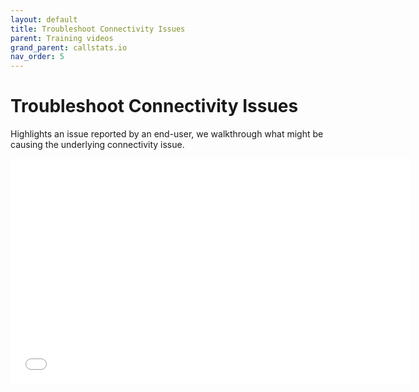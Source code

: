 ```yaml
---
layout: default
title: Troubleshoot Connectivity Issues
parent: Training videos
grand_parent: callstats.io
nav_order: 5
---
```


# Troubleshoot Connectivity Issues

Highlights an issue reported by an end-user, we walkthrough what might be causing the underlying connectivity issue.

<iframe class="vidyard_iframe" src="//play.vidyard.com/iUQ4FvhDugkxzKKtyHLGV4.html?" width=640 height=360 scrolling="no" frameborder="0" allowtransparency="true" allowfullscreen></iframe>
